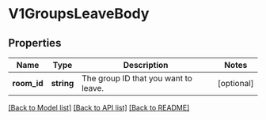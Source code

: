 # V1GroupsLeaveBody

## Properties
Name | Type | Description | Notes
------------ | ------------- | ------------- | -------------
**room_id** | **string** | The group ID that you want to leave. | [optional] 

[[Back to Model list]](../../README.md#documentation-for-models) [[Back to API list]](../../README.md#documentation-for-api-endpoints) [[Back to README]](../../README.md)

